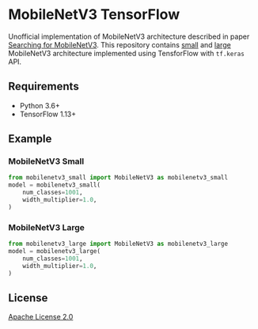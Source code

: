 # MobileNetV3 TensorFlow
Unofficial implementation of MobileNetV3 architecture described in paper [Searching for MobileNetV3](https://arxiv.org/abs/1905.02244).
This repository contains [small](https://github.com/bisonai/mobilenetv3-tensorflow/blob/master/mobilenetv3_small.py) and [large](https://github.com/bisonai/mobilenetv3-tensorflow/blob/master/mobilenetv3_large.py) MobileNetV3 architecture implemented using TensforFlow with `tf.keras` API.

## Requirements
* Python 3.6+
* TensorFlow 1.13+

## Example

### MobileNetV3 Small
```python
from mobilenetv3_small import MobileNetV3 as mobilenetv3_small
model = mobilenetv3_small(
    num_classes=1001,
    width_multiplier=1.0,
)
```

### MobileNetV3 Large
```python
from mobilenetv3_large import MobileNetV3 as mobilenetv3_large
model = mobilenetv3_large(
    num_classes=1001,
    width_multiplier=1.0,
)
```

## License
[Apache License 2.0](https://github.com/bisonai/mobilenetv3-tensorflow/blob/master/LICENSE)
